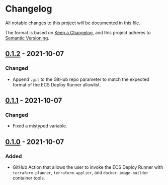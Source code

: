 # Changelog

All notable changes to this project will be documented in this file.

The format is based on [Keep a Changelog](https://keepachangelog.com/en/1.0.0/),
and this project adheres to [Semantic Versioning](https://semver.org/spec/v2.0.0.html).

## [0.1.2] - 2021-10-07

### Changed

- Append `.git` to the GitHub repo parameter to match the expected format of the ECS Deploy Runner allowlist.

## [0.1.1] - 2021-10-07

### Changed

- Fixed a mistyped variable.

## [0.1.0] - 2021-10-07

### Added

- GitHub Action that allows the user to invoke the ECS Deploy Runner with `terraform-planner`, `terraform-applier`, and
  `docker-image-builder` container tools.

[0.1.2]: https://github.com/vytautaskubilius/invoke-ecs-deploy-runner/compare/v0.1.1...v0.1.2
[0.1.1]: https://github.com/vytautaskubilius/invoke-ecs-deploy-runner/compare/v0.1.0...v0.1.1
[0.1.0]: https://github.com/vytautaskubilius/invoke-ecs-deploy-runner/releases/tag/v0.1.0
